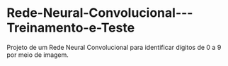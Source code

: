 # Rede-Neural-Convolucional---Treinamento-e-Teste
Projeto de um Rede Neural Convolucional para identificar dígitos de 0 a 9 por meio de imagem.
